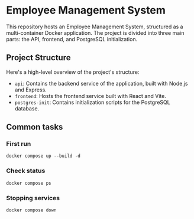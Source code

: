 # Employee Management System

This repository hosts an Employee Management System, structured as a multi-container Docker application. The project is divided into three main parts: the API, frontend, and PostgreSQL initialization.
## Project Structure

Here's a high-level overview of the project's structure:
- `api`: Contains the backend service of the application, built with Node.js and Express.
- `frontend`: Hosts the frontend service built with React and Vite.
- `postgres-init`: Contains initialization scripts for the PostgreSQL database.

## Common tasks

### First run
``docker compose up --build -d``

### Check status
``docker compose ps``

### Stopping services
``docker compose down``